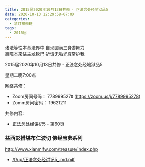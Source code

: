 ```yaml
---
title: 2015届2020年10月13日共修 - 正法念处经地狱品5
date: 2020-10-13 12:29:58-07:00
categories:
  - 慧灯禅修班
tags:
  - 2015届
---
```

诸法等性本基法界中 自现圆满三身游舞力  
离障本来怙主龙钦巴 祈请无垢光尊常护我  

2015届2020年10月13日共修 - 正法念处经地狱品5

星期二晚7:00点

网络共修：
- Zoom房间号码： 7789995278 (<https://zoom.us/j/7789995278>)
- Zomm房间密码： 19621211

共修内容: 

* 正法念处经讲记5 - 第60页


### 益西彭措堪布仁波切 佛经宝典系列
<http://www.xianmifw.com/treasure/index.php>

- [/f/up/正法念处经讲记5_.md.pdf](https://s3.ca-central-1.wasabisys.com/hddata/f.huidengchanxiu.net/hdv/f/up/正法念处经讲记5_.md.pdf)
